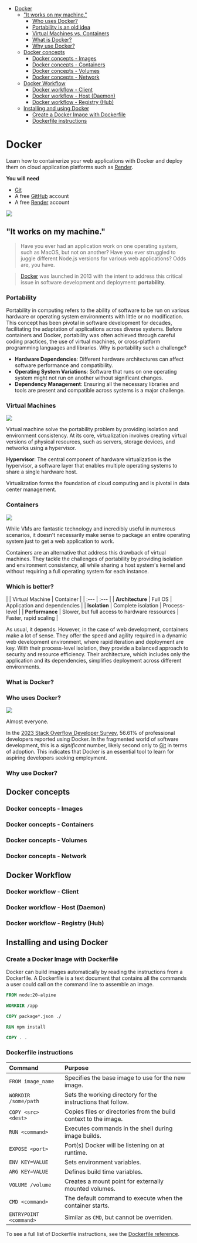 <!-- START doctoc generated TOC please keep comment here to allow auto update -->
<!-- DON'T EDIT THIS SECTION, INSTEAD RE-RUN doctoc TO UPDATE -->

- [Docker](#docker)
  - ["It works on my machine."](#it-works-on-my-machine)
    - [Who uses Docker?](#who-uses-docker)
    - [Portability is an old idea](#portability-is-an-old-idea)
    - [Virtual Machines vs. Containers](#virtual-machines-vs-containers)
    - [What is Docker?](#what-is-docker)
    - [Why use Docker?](#why-use-docker)
  - [Docker concepts](#docker-concepts)
    - [Docker concepts - Images](#docker-concepts---images)
    - [Docker concepts - Containers](#docker-concepts---containers)
    - [Docker concepts - Volumes](#docker-concepts---volumes)
    - [Docker concepts - Network](#docker-concepts---network)
  - [Docker Workflow](#docker-workflow)
    - [Docker workflow - Client](#docker-workflow---client)
    - [Docker workflow - Host (Daemon)](#docker-workflow---host-daemon)
    - [Docker workflow - Registry (Hub)](#docker-workflow---registry-hub)
  - [Installing and using Docker](#installing-and-using-docker)
    - [Create a Docker Image with Dockerfile](#create-a-docker-image-with-dockerfile)
    - [Dockerfile instructions](#dockerfile-instructions)

<!-- END doctoc generated TOC please keep comment here to allow auto update -->

# Docker


<!-- slide-column -->

Learn how to containerize your web applications with Docker and deploy them on cloud application platforms such as [Render][render].

**You will need**

* [Git][git]
* A free [GitHub][github] account
* A free [Render][render] account


<!-- slide-column -->
<p class='center'><img class='w100' src='images/docker-logo.svg' /></p>



## "It works on my machine."

<!-- slide-front-matter class: center, middle -->

> Have you ever had an application work on one operating system,
> such as MacOS, but not on another? Have you ever struggled to juggle
> different Node.js versions for various web applications? Odds are, you have.

> [Docker][docker] was launched in 2013 with the intent to address this critical
> issue in software development and deployment: **portability**.



### Portability

<!-- slide-column -->

Portability in computing refers to the ability of software to be run on various hardware or operating system environments with little or no modification. This concept has been pivotal in software development for decades, facilitating the adaptation of applications across diverse systems. Before containers and Docker, portability was often achieved through careful coding practices, the use of virtual machines, or cross-platform programming languages and libraries. Why is portability such a challenge?

<!-- slide-column -->
* **Hardware Dependencies**: Different hardware architectures can affect software performance and compatibility.
* **Operating System Variations**: Software that runs on one operating system might not run on another without significant changes.
* **Dependency Management**: Ensuring all the necessary libraries and tools are present and compatible across systems is a major challenge.



### Virtual Machines

<!-- slide-column -->
<p class='center'><img src='images/vms.png' /></p>

<!-- slide-column -->

Virtual machine solve the portability problem by providing isolation and environment consistency. At its core, virtualization involves creating virtual versions of physical resources, such as servers, storage devices, and networks using a hypervisor.

**Hypervisor**: The central component of hardware virtualization is the hypervisor, a software layer that enables multiple operating systems to share a single hardware host.

Virtualization forms the foundation of cloud computing and is pivotal in data center management.



### Containers

<!-- slide-column -->
<p class='center'><img src='images/containers.png' /></p>

<!-- slide-column -->
While VMs are fantastic technology and incredibly useful in numerous scenarios, it doesn't necessarily make sense to package an entire operating system just to get a web application to work.

Containers are an alternative that address this drawback of virtual machines. They tackle the challenges of portability by providing isolation and environment consistency, all while sharing a host system's kernel and without requiring a full operating system for each instance.



### Which is better?

|                        | Virtual Machine  | Container                                     |
| :---                   | :---                                                             |
| **Architecture**       | Full OS          | Application and dependencies                  |
| **Isolation**          | Complete isolation     | Process-level                           |
| **Performance**        | Slower, but full access to hardware ressources | Faster, rapid scaling    |

As usual, it depends. However, in the case of web development, containers make a lot of sense. They offer the speed and agility required in a dynamic web development environment, where rapid iteration and deployment are key. With their process-level isolation, they provide a balanced approach to security and resource efficiency. Their architecture, which includes only the application and its dependencies, simplifies deployment across different environments.

### What is Docker?



### Who uses Docker?

<p class='center'><img src='images/stack-overflow-survey.png' /></p>

Almost everyone.

In the [2023 Stack Overflow Developer Survey][stack-overflow-survey],
56.61% of professional developers reported using Docker. In the fragmented
world of software development, this is a *significant* number, likely second only to [Git][git] in terms of adoption. This indicates that Docker is an essential tool to learn for aspiring developers seeking employment.



### Why use Docker?



## Docker concepts



### Docker concepts - Images



### Docker concepts - Containers



### Docker concepts - Volumes



### Docker concepts - Network



## Docker Workflow



### Docker workflow - Client



### Docker workflow - Host (Daemon)



### Docker workflow - Registry (Hub)



## Installing and using Docker



### Create a Docker Image with Dockerfile

<!-- slide-column -->

Docker can build images automatically by reading the instructions from a Dockerfile. A Dockerfile is a text document that contains all the commands a user could call on the command line to assemble an image.

<!-- slide-column -->
```dockerfile
FROM node:20-alpine

WORKDIR /app

COPY package*.json ./

RUN npm install

COPY . .
```



### Dockerfile instructions

| Command                | Purpose                                                          |
| :---                   | :---                                                             |
| `FROM image_name`           | Specifies the base image to use for the new image.          |
| `WORKDIR /some/path`   | Sets the working directory for the instructions that follow.     |
| `COPY <src> <dest>`    | Copies files or directories from the build context to the image. |
| `RUN <command>`        | Executes commands in the shell during image builds.              |
| `EXPOSE <port>`        | Port(s) Docker will be listening on at runtime.                  |
| `ENV KEY=VALUE`        | Sets environment variables.                                      |
| `ARG KEY=VALUE`        | Defines build time variables.                                    |
| `VOLUME /volume`       | Creates a mount point for externally mounted volumes.            |
| `CMD <command>`        | The default command to execute when the container starts.        |
| `ENTRYPOINT <command>` | Similar as `CMD`, but cannot be overriden.                       |

To see a full list of Dockerfile instructions, see the [Dockerfile reference][dockerfile-reference].

[docker]: https://www.docker.com/
[dockerfile-reference]: https://docs.docker.com/engine/reference/builder/
[git]: https://git-scm.com
[github]: https://github.com
[render]: https://render.com
[stack-overflow-survey]: https://survey.stackoverflow.co/2023/
